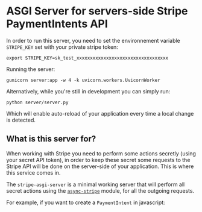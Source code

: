 # ASGI Server for servers-side Stripe PaymentIntents API

In order to run this server, you need to set the environnement variable `STRIPE_KEY` set with your private stripe token:

```console
export STRIPE_KEY=sk_test_xxxxxxxxxxxxxxxxxxxxxxxxxxxxxxxxxx
```

Running the server:

```console
gunicorn server:app -w 4 -k uvicorn.workers.UvicornWorker
```

Alternatively, while you're still in development you can simply run:

```console
python server/server.py
```

Which will enable auto-reload of your application every time a local change is detected.

## What is this server for?

When working with Stripe you need to perform some actions secretly (using your secret API token), in order to
keep these secret some requests to the Stripe API will be done on the server-side of your application. This is
where this service comes in.

The `stripe-asgi-server` is a minimal working server that will perform all secret actions
using the [`async-stripe`][async-stripe] module, for all the outgoing requests.

For example, if you want to create a `PaymentIntent` in javascript:

```js

```

[async-stripe]: https://github.com/cglacet/async-stripe